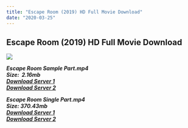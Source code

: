 ```yaml
---
title: "Escape Room (2019) HD Full Movie Download"
date: "2020-03-25"
---
```


## Escape Room (2019) HD Full Movie Download

[![](https://1.bp.blogspot.com/-MUsDVWxDmcA/XPaU80FDrTI/AAAAAAAAAFM/fftfLeHcuvQO-WKylsp3JYMlUbWMl9I8ACLcBGAs/s640/59cad372-2cbc-4138-ae71-73de4f7a39d4.jpg)](https://1.bp.blogspot.com/-MUsDVWxDmcA/XPaU80FDrTI/AAAAAAAAAFM/fftfLeHcuvQO-WKylsp3JYMlUbWMl9I8ACLcBGAs/s1600/59cad372-2cbc-4138-ae71-73de4f7a39d4.jpg)

_**Escape Room Sample Part.mp4**_  
_**Size:  2.16mb**_  
[_**Download Server 1**_](http://b8.wetransfer.vip/files/Tamil{fd620c6e78cfff08ebfb4d2d3131a235617ba7e0206610644c5f25f325d4dc51}20Dubbed{fd620c6e78cfff08ebfb4d2d3131a235617ba7e0206610644c5f25f325d4dc51}20Movies/Tamil{fd620c6e78cfff08ebfb4d2d3131a235617ba7e0206610644c5f25f325d4dc51}202019{fd620c6e78cfff08ebfb4d2d3131a235617ba7e0206610644c5f25f325d4dc51}20Dubbed{fd620c6e78cfff08ebfb4d2d3131a235617ba7e0206610644c5f25f325d4dc51}20Movies/Escape{fd620c6e78cfff08ebfb4d2d3131a235617ba7e0206610644c5f25f325d4dc51}20Room{fd620c6e78cfff08ebfb4d2d3131a235617ba7e0206610644c5f25f325d4dc51}20(2019)/Escape{fd620c6e78cfff08ebfb4d2d3131a235617ba7e0206610644c5f25f325d4dc51}20Room{fd620c6e78cfff08ebfb4d2d3131a235617ba7e0206610644c5f25f325d4dc51}20(2019){fd620c6e78cfff08ebfb4d2d3131a235617ba7e0206610644c5f25f325d4dc51}20HQ{fd620c6e78cfff08ebfb4d2d3131a235617ba7e0206610644c5f25f325d4dc51}20DVDScr/Escape{fd620c6e78cfff08ebfb4d2d3131a235617ba7e0206610644c5f25f325d4dc51}20Room{fd620c6e78cfff08ebfb4d2d3131a235617ba7e0206610644c5f25f325d4dc51}20(2019){fd620c6e78cfff08ebfb4d2d3131a235617ba7e0206610644c5f25f325d4dc51}20Sample{fd620c6e78cfff08ebfb4d2d3131a235617ba7e0206610644c5f25f325d4dc51}20(640x360).mp4)  
[_**Download Server 2**_](http://b8.wetransfer.vip/files/Tamil{fd620c6e78cfff08ebfb4d2d3131a235617ba7e0206610644c5f25f325d4dc51}20Dubbed{fd620c6e78cfff08ebfb4d2d3131a235617ba7e0206610644c5f25f325d4dc51}20Movies/Tamil{fd620c6e78cfff08ebfb4d2d3131a235617ba7e0206610644c5f25f325d4dc51}202019{fd620c6e78cfff08ebfb4d2d3131a235617ba7e0206610644c5f25f325d4dc51}20Dubbed{fd620c6e78cfff08ebfb4d2d3131a235617ba7e0206610644c5f25f325d4dc51}20Movies/Escape{fd620c6e78cfff08ebfb4d2d3131a235617ba7e0206610644c5f25f325d4dc51}20Room{fd620c6e78cfff08ebfb4d2d3131a235617ba7e0206610644c5f25f325d4dc51}20(2019)/Escape{fd620c6e78cfff08ebfb4d2d3131a235617ba7e0206610644c5f25f325d4dc51}20Room{fd620c6e78cfff08ebfb4d2d3131a235617ba7e0206610644c5f25f325d4dc51}20(2019){fd620c6e78cfff08ebfb4d2d3131a235617ba7e0206610644c5f25f325d4dc51}20HQ{fd620c6e78cfff08ebfb4d2d3131a235617ba7e0206610644c5f25f325d4dc51}20DVDScr/Escape{fd620c6e78cfff08ebfb4d2d3131a235617ba7e0206610644c5f25f325d4dc51}20Room{fd620c6e78cfff08ebfb4d2d3131a235617ba7e0206610644c5f25f325d4dc51}20(2019){fd620c6e78cfff08ebfb4d2d3131a235617ba7e0206610644c5f25f325d4dc51}20Sample{fd620c6e78cfff08ebfb4d2d3131a235617ba7e0206610644c5f25f325d4dc51}20(640x360).mp4)  
  
  
_**Escape Room Single Part.mp4**_  
_**Size: 370.43mb**_  
[_**Download Server 1**_](http://b8.wetransfer.vip/files/Tamil{fd620c6e78cfff08ebfb4d2d3131a235617ba7e0206610644c5f25f325d4dc51}20Dubbed{fd620c6e78cfff08ebfb4d2d3131a235617ba7e0206610644c5f25f325d4dc51}20Movies/Tamil{fd620c6e78cfff08ebfb4d2d3131a235617ba7e0206610644c5f25f325d4dc51}202019{fd620c6e78cfff08ebfb4d2d3131a235617ba7e0206610644c5f25f325d4dc51}20Dubbed{fd620c6e78cfff08ebfb4d2d3131a235617ba7e0206610644c5f25f325d4dc51}20Movies/Escape{fd620c6e78cfff08ebfb4d2d3131a235617ba7e0206610644c5f25f325d4dc51}20Room{fd620c6e78cfff08ebfb4d2d3131a235617ba7e0206610644c5f25f325d4dc51}20(2019)/Escape{fd620c6e78cfff08ebfb4d2d3131a235617ba7e0206610644c5f25f325d4dc51}20Room{fd620c6e78cfff08ebfb4d2d3131a235617ba7e0206610644c5f25f325d4dc51}20(2019){fd620c6e78cfff08ebfb4d2d3131a235617ba7e0206610644c5f25f325d4dc51}20HQ{fd620c6e78cfff08ebfb4d2d3131a235617ba7e0206610644c5f25f325d4dc51}20DVDScr/Escape{fd620c6e78cfff08ebfb4d2d3131a235617ba7e0206610644c5f25f325d4dc51}20Room{fd620c6e78cfff08ebfb4d2d3131a235617ba7e0206610644c5f25f325d4dc51}20(2019){fd620c6e78cfff08ebfb4d2d3131a235617ba7e0206610644c5f25f325d4dc51}20Single{fd620c6e78cfff08ebfb4d2d3131a235617ba7e0206610644c5f25f325d4dc51}20Part{fd620c6e78cfff08ebfb4d2d3131a235617ba7e0206610644c5f25f325d4dc51}20(640x360).mp4)  
_**[Download Server 2](http://b8.wetransfer.vip/files/Tamil{fd620c6e78cfff08ebfb4d2d3131a235617ba7e0206610644c5f25f325d4dc51}20Dubbed{fd620c6e78cfff08ebfb4d2d3131a235617ba7e0206610644c5f25f325d4dc51}20Movies/Tamil{fd620c6e78cfff08ebfb4d2d3131a235617ba7e0206610644c5f25f325d4dc51}202019{fd620c6e78cfff08ebfb4d2d3131a235617ba7e0206610644c5f25f325d4dc51}20Dubbed{fd620c6e78cfff08ebfb4d2d3131a235617ba7e0206610644c5f25f325d4dc51}20Movies/Escape{fd620c6e78cfff08ebfb4d2d3131a235617ba7e0206610644c5f25f325d4dc51}20Room{fd620c6e78cfff08ebfb4d2d3131a235617ba7e0206610644c5f25f325d4dc51}20(2019)/Escape{fd620c6e78cfff08ebfb4d2d3131a235617ba7e0206610644c5f25f325d4dc51}20Room{fd620c6e78cfff08ebfb4d2d3131a235617ba7e0206610644c5f25f325d4dc51}20(2019){fd620c6e78cfff08ebfb4d2d3131a235617ba7e0206610644c5f25f325d4dc51}20HQ{fd620c6e78cfff08ebfb4d2d3131a235617ba7e0206610644c5f25f325d4dc51}20DVDScr/Escape{fd620c6e78cfff08ebfb4d2d3131a235617ba7e0206610644c5f25f325d4dc51}20Room{fd620c6e78cfff08ebfb4d2d3131a235617ba7e0206610644c5f25f325d4dc51}20(2019){fd620c6e78cfff08ebfb4d2d3131a235617ba7e0206610644c5f25f325d4dc51}20Single{fd620c6e78cfff08ebfb4d2d3131a235617ba7e0206610644c5f25f325d4dc51}20Part{fd620c6e78cfff08ebfb4d2d3131a235617ba7e0206610644c5f25f325d4dc51}20(640x360).mp4)**_
